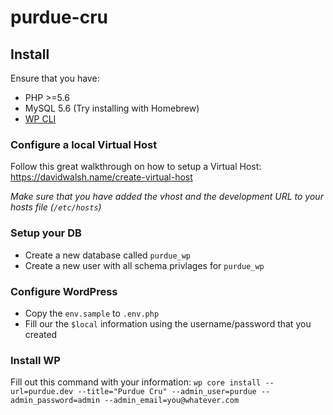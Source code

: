 # purdue-cru

## Install

Ensure that you have:
- PHP >=5.6
- MySQL 5.6 (Try installing with Homebrew)
- [WP CLI](https://wp-cli.org/)

### Configure a local Virtual Host
Follow this great walkthrough on how to setup a Virtual Host: https://davidwalsh.name/create-virtual-host

_Make sure that you have added the vhost and the development URL to your hosts file (`/etc/hosts`)_

### Setup your DB
- Create a new database called `purdue_wp`
- Create a new user with all schema privlages for `purdue_wp`

### Configure WordPress
- Copy the `env.sample` to `.env.php`
- Fill our the `$local` information using the username/password that you created

### Install WP
Fill out this command with your information:
`wp core install --url=purdue.dev --title="Purdue Cru" --admin_user=purdue --admin_password=admin --admin_email=you@whatever.com`
